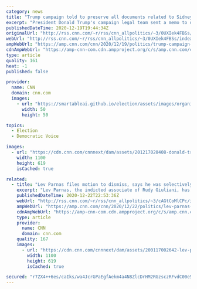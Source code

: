 ```yaml
---
category: news
title: "Trump campaign told to preserve all documents related to Sidney Powell and Dominion Voting Systems "
excerpt: "President Donald Trump's campaign legal team sent a memo to dozens of staffers Saturday instructing them to preserve all documents related to Dominion Voting Systems and Sidney Powell in anticipation of potential litigation by the company against the pro-Trump attorney.\n    \n"
publishedDateTime: 2020-12-19T19:44:34Z
originalUrl: "http://rss.cnn.com/~r/rss/cnn_allpolitics/~3/0UXIek4FBSs/index.html"
webUrl: "http://rss.cnn.com/~r/rss/cnn_allpolitics/~3/0UXIek4FBSs/index.html"
ampWebUrl: "https://amp.cnn.com/cnn/2020/12/19/politics/trump-campaign-sidney-powell-dominion-voting-systems/index.html"
cdnAmpWebUrl: "https://amp-cnn-com.cdn.ampproject.org/c/s/amp.cnn.com/cnn/2020/12/19/politics/trump-campaign-sidney-powell-dominion-voting-systems/index.html"
type: article
quality: 161
heat: -1
published: false

provider:
  name: CNN
  domain: cnn.com
  images:
    - url: "https://smartableai.github.io/election/assets/images/organizations/cnn.com-50x50.jpg"
      width: 50
      height: 50

topics:
  - Election
  - Democratic Voice

images:
  - url: "https://cdn.cnn.com/cnnnext/dam/assets/201217020408-donald-trump-1212-super-tease.jpg"
    width: 1100
    height: 619
    isCached: true

related:
  - title: "Lev Parnas files motion to dismiss, says he was selectively prosecuted to protect Trump"
    excerpt: "Lev Parnas, the indicted associate of Rudy Giuliani, has filed a motion to dismiss the campaign finance charges against him, arguing he has been selectively prosecuted and blocked from providing information to lawmakers seeking to impeach President Trump.\n    \n"
    publishedDateTime: 2020-12-22T22:53:36Z
    webUrl: "http://rss.cnn.com/~r/rss/cnn_allpolitics/~3/cAGtCoMlCPc/index.html"
    ampWebUrl: "https://amp.cnn.com/cnn/2020/12/22/politics/lev-parnas-motion-dismiss/index.html"
    cdnAmpWebUrl: "https://amp-cnn-com.cdn.ampproject.org/c/s/amp.cnn.com/cnn/2020/12/22/politics/lev-parnas-motion-dismiss/index.html"
    type: article
    provider:
      name: CNN
      domain: cnn.com
    quality: 167
    images:
      - url: "https://cdn.cnn.com/cnnnext/dam/assets/200117002642-lev-parnas-ucrania-juicio-politico-trump-giuliani-pkg-ione-molinares-dusa-00014113-super-tease.jpg"
        width: 1100
        height: 619
        isCached: true

secured: "r7ZX4++6es/caIks/wa4JcrGPaEgfAekm4a4N8ZlcDrHM2RGzsczRFvdC00e5X6W3ppUik7q2tBoW0KEPxBhGThMqfWLjME6wv3DBI2ynEkAv2PoVn8TJ5Lci4Iot+dUiPnQhzAd7KOXi7oaBLmm1g86hAPiMOVbmXhEVmCeIcKAHYZMTY1MKflSyP2FXfaGSUnW8+zjQHpQrlIkuQVnIacglH/Er91yKkwn6NmHQYeemawDe5xAPbs/iwNVYo7UjtU6p3x4MvtL0p+iSOGrI4KDsQtzf4GYL69NH6mq0/eMCCK/pJ4ild7WdHAZOHrsP81R2AiqNy3LxfLprLD1ldTI1DYNW1t6eZ4Zp1/7mYI=;I84putJl9oC8t+FzrCYUxQ=="
---
```


